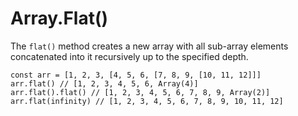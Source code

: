 # Array.Flat()

The `flat()` method creates a new array with all sub-array elements concatenated into it recursively up to the specified depth.

```
const arr = [1, 2, 3, [4, 5, 6, [7, 8, 9, [10, 11, 12]]]
arr.flat() // [1, 2, 3, 4, 5, 6, Array(4)]
arr.flat().flat() // [1, 2, 3, 4, 5, 6, 7, 8, 9, Array(2)]
arr.flat(infinity) // [1, 2, 3, 4, 5, 6, 7, 8, 9, 10, 11, 12]
```